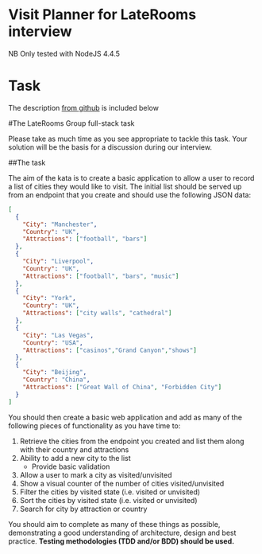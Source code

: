 # Visit Planner for LateRooms interview

NB Only tested with NodeJS 4.4.5

# Task

The description [from github](https://github.com/LateRoomsGroup/interview-katas/blob/2bc43b2e724c38ac4f54c337a53779ccdb28ea3c/full-stack.md) is included below

#The LateRooms Group full-stack task

Please take as much time as you see appropriate to tackle this task. Your solution will be the basis for a discussion during our interview.

##The task

The aim of the kata is to create a basic application to allow a user to record a list of cities they would like to visit.
The initial list should be served up from an endpoint that you create and should use the following JSON data:

```json
[
  {
    "City": "Manchester",
    "Country": "UK",
    "Attractions": ["football", "bars"]
  },
  {
    "City": "Liverpool",
    "Country": "UK",
    "Attractions": ["football", "bars", "music"]
  },  
  {
    "City": "York",
    "Country": "UK",
    "Attractions": ["city walls", "cathedral"]
  },
  {
    "City": "Las Vegas",
    "Country": "USA",
    "Attractions": ["casinos","Grand Canyon","shows"]
  },
  {
    "City": "Beijing",
    "Country": "China",
    "Attractions": ["Great Wall of China", "Forbidden City"]
  }
]
```

You should then create a basic web application and add as many of the following pieces of functionality as you have time to:

1. Retrieve the cities from the endpoint you created and list them along with their country and attractions
2. Ability to add a new city to the list
    * Provide basic validation
3. Allow a user to mark a city as visited/unvisited
4. Show a visual counter of the number of cities visited/unvisited
5. Filter the cities by visited state (i.e. visited or unvisited)
6. Sort the cities by visited state (i.e. visited or unvisited)
7. Search for city by attraction or country

You should aim to complete as many of these things as possible, demonstrating a good understanding of architecture, design and best practice.
__Testing methodologies (TDD and/or BDD) should be used.__
